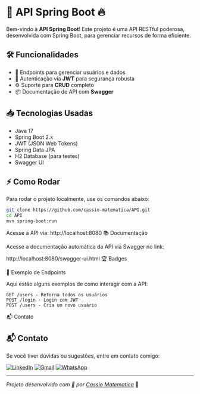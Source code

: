 # 🚀 **API Spring Boot** 🔥

Bem-vindo à **API Spring Boot**! Este projeto é uma API RESTful poderosa, desenvolvida com Spring Boot, para gerenciar recursos de forma eficiente.

## 🛠️ **Funcionalidades**
- 📡 Endpoints para gerenciar usuários e dados
- 🔐 Autenticação via **JWT** para segurança robusta
- ⚙️ Suporte para **CRUD** completo
- 📦 Documentação de API com **Swagger**

## 📥 **Tecnologias Usadas**
- Java 17
- Spring Boot 2.x
- JWT (JSON Web Tokens)
- Spring Data JPA
- H2 Database (para testes)
- Swagger UI

## ⚡ **Como Rodar** 

Para rodar o projeto localmente, use os comandos abaixo:

```bash
git clone https://github.com/cassio-matematica/API.git
cd API
mvn spring-boot:run
```

Acesse a API via:
http://localhost:8080
📚 Documentação

Acesse a documentação automática da API via Swagger no link:

http://localhost:8080/swagger-ui.html
🏆 Badges

📸 Exemplo de Endpoints

Aqui estão alguns exemplos de como interagir com a API:

    GET /users - Retorna todos os usuários
    POST /login - Login com JWT
    POST /users - Cria um novo usuário
📬 Contato

## 📬 **Contato**

Se você tiver dúvidas ou sugestões, entre em contato comigo:

[![LinkedIn](https://img.shields.io/badge/LinkedIn-%230077B5?style=social&logo=linkedin&logoColor=white)](https://www.linkedin.com/in/cassiomatematica)
[![Gmail](https://img.shields.io/badge/Gmail-%23D44638?style=social&logo=gmail&logoColor=white)](mailto:cassio.matematica@gmail.com)
[![WhatsApp](https://img.shields.io/badge/WhatsApp-%2304C75E?style=social&logo=whatsapp&logoColor=white)](https://wa.me/5511999999999)

---

_Projeto desenvolvido com 💙 por [Cassio Matematica](https://github.com/cassio-matematica)_ 🚀
